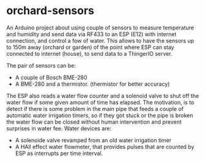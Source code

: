 # orchard-sensors
An Arduino project about using couple of sensors to measure temperature and humidity and send data via RF433 to an ESP (E12) with internet connection, and control a fow of water.
This allows to have the sensors up to 150m away (orchard or garden) of the point where ESP can stay connected to internet (house), to send data to a ThingerIO server. 

The pair of sensors can be:
- A couple of Bosch BME-280
- A BME-280 and a thermistor. (thermistor for better accuracy)

The ESP also reads a water flow counter and a solenoid valve to shut off the water flow if some given amount of time has elapsed. 
The motivation, is to detect if there is some problem in the main pipe that feeds a couple of automatic water irrigation timers, so if they got stuck or the pipe is broken the water flow can be closed without human intervention and prevent surprises in water fee.
Water devices are:
- A solenoide valve revamped from an old water irrigation timer
- A HAll effect water flowmeter, that provides pulses that are counted by ESP as interrupts per time interval.
